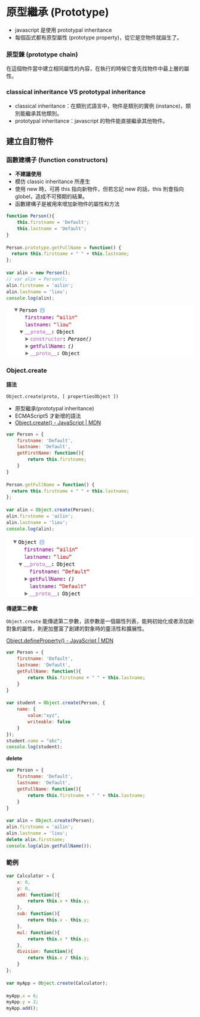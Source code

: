 # 原型繼承 (Prototype)

* javascript 是使用 prototypal inheritance
* 每個函式都有原型屬性 (prototype property)，從它是空物件就誕生了。

### 原型鍊 (prototype chain)

在這個物件當中建立相同屬性的內容，在執行的時候它會先找物件中最上層的屬性。

### classical inheritance VS prototypal inheritance

* classical inheritance：在類別式語言中，物件是類別的實例 (instance)，類別能繼承其他類別。
* prototypal inheritance：javascript 的物件能直接繼承其他物件。

## 建立自訂物件

### 函數建構子 (function constructors)

* **不建議使用**
* 模仿 classic inheritance 所產生
* 使用 new 時，可將 this 指向新物件，但若忘記 new 的話，this 則會指向 globel，造成不可預期的結果。
* 函數建構子是被用來增加新物件的屬性和方法

```js
function Person(){
	this.firstname = 'Default';
	this.lastname = 'Default';
}

Person.prototype.getFullName = function() {
  return this.firstname + " " + this.lastname;
};

var alin = new Person();
// var alin = Person();
alin.firstname = 'ailin';
alin.lastname = 'liou';
console.log(alin);
```

![](assets/fake-classic-inheritance.png)

### Object.create

**語法**

```
Object.create(proto, [ propertiesObject ])
```

* 原型繼承(prototypal inheritance)
* ECMAScript5 才新增的語法
* [Object.create() - JavaScript | MDN](https://developer.mozilla.org/zh-TW/docs/Web/JavaScript/Reference/Global_Objects/Object/create)


```js
var Person = {
    firstname: 'Default',
    lastname: 'Default',
    getFirstName: function(){
        return this.firstname;
    }
}

Person.getFullName = function() {
  return this.firstname + " " + this.lastname;
};

var alin = Object.create(Person);
alin.firstname = 'ailin';
alin.lastname = 'liou';
console.log(alin);
```

![](assets/prototypal-inheritance.png)

**傳遞第二參數**

`Object.create` 能傳遞第二參數，該參數是一個屬性列表，能夠初始化或者添加新對象的屬性，則更加豐富了創建的對象時的靈活性和擴展性。

[Object.defineProperty() - JavaScript | MDN](https://developer.mozilla.org/zh-CN/docs/Web/JavaScript/Reference/Global_Objects/Object/defineProperty)

```js
var Person = {
    firstname: 'Default',
    lastname: 'Default',
    getFullName: function(){
        return this.firstname + " " + this.lastname;
    }
}

var student = Object.create(Person, {
	name: {
        value:"xyz",
        writeable: false
    }
});
student.name = "abc";
console.log(student);
```

**delete**

```js
var Person = {
    firstname: 'Default',
    lastname: 'Default',
    getFullName: function(){
        return this.firstname + " " + this.lastname;
    }
}

var alin = Object.create(Person);
alin.firstname = 'ailin';
alin.lastname = 'liou';
delete alin.firstname;
console.log(alin.getFullName());
```

### 範例

```js
var Calculator = {
    x: 0,
    y: 0,
    add: function(){
        return this.x + this.y;
    },
    sub: function(){
        return this.x - this.y;
    },
    mul: function(){
        return this.x * this.y;
    },
    division: function(){
        return this.x / this.y;
    }
};

var myApp = Object.create(Calculator);

myApp.x = 6;
myApp.y = 2;
myApp.add();
```